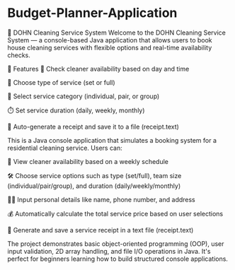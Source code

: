 # Budget-Planner-Application

🧹 DOHN Cleaning Service System
Welcome to the DOHN Cleaning Service System — a console-based Java application that allows users to book house cleaning services with flexible options and real-time availability checks.

📌 Features
📅 Check cleaner availability based on day and time

🧼 Choose type of service (set or full)

👥 Select service category (individual, pair, or group)

⏱️ Set service duration (daily, weekly, monthly)

🧾 Auto-generate a receipt and save it to a file (receipt.text)


This is a Java console application that simulates a booking system for a residential cleaning service. Users can:

📅 View cleaner availability based on a weekly schedule

🛠️ Choose service options such as type (set/full), team size (individual/pair/group), and duration (daily/weekly/monthly)

🧍‍♂️ Input personal details like name, phone number, and address

💰 Automatically calculate the total service price based on user selections

🧾 Generate and save a service receipt in a text file (receipt.text)

The project demonstrates basic object-oriented programming (OOP), user input validation, 2D array handling, and file I/O operations in Java. It's perfect for beginners learning how to build structured console applications.
